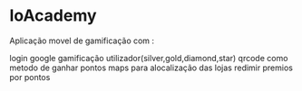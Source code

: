# IoAcademy

Aplicação movel de gamificação com :

login google
gamificação utilizador(silver,gold,diamond,star)
qrcode como metodo de ganhar pontos
maps para alocalização das lojas
redimir premios por pontos
